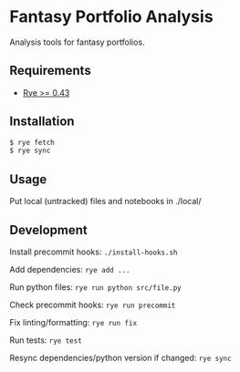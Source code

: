 # Fantasy Portfolio Analysis

Analysis tools for fantasy portfolios.

## Requirements

- [Rye >= 0.43](https://rye.astral.sh)

## Installation

```sh
$ rye fetch
$ rye sync
```

## Usage

Put local (untracked) files and notebooks in ./local/

## Development

Install precommit hooks: `./install-hooks.sh`

Add dependencies: `rye add ...`

Run python files: `rye run python src/file.py`

Check precommit hooks: `rye run precommit`

Fix linting/formatting: `rye run fix`

Run tests: `rye test`

Resync dependencies/python version if changed: `rye sync`
